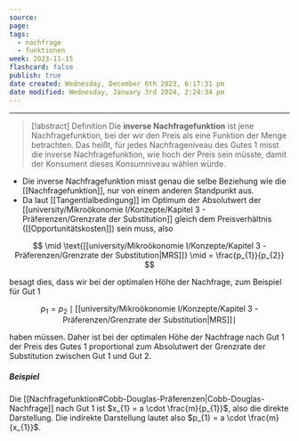 ```yaml
---
source: 
page: 
tags:
  - nachfrage
  - funktionen
week: 2023-11-15
flashcard: false
publish: true
date created: Wednesday, December 6th 2023, 6:17:31 pm
date modified: Wednesday, January 3rd 2024, 2:24:34 pm
---
```

***

> [!abstract] Definition
> Die **inverse Nachfragefunktion** ist jene Nachfragefunktion, bei der wir den Preis als eine Funktion der Menge betrachten. Das heißt, für jedes Nachfrageniveau des Gutes 1 misst die inverse Nachfragefunktion, wie hoch der Preis sein müsste, damit der Konsument dieses Konsumniveau wählen würde.

- Die inverse Nachfragefunktion misst genau die selbe Beziehung wie die [[Nachfragefunktion]], nur von einem anderen Standpunkt aus.
- Da laut [[Tangentialbedingung]] im Optimum der Absolutwert der [[university/Mikroökonomie I/Konzepte/Kapitel 3 - Präferenzen/Grenzrate der Substitution]] gleich dem Preisverhältnis ([[Opportunitätskosten]]) sein muss, also

$$
\mid \text{[[university/Mikroökonomie I/Konzepte/Kapitel 3 - Präferenzen/Grenzrate der Substitution|MRS]]} \mid = \frac{p_{1}}{p_{2}}
$$

besagt dies, dass wir bei der optimalen Höhe der Nachfrage, zum Beispiel für Gut 1

$$
p_{1} = p_{2} \mid \text{[[university/Mikroökonomie I/Konzepte/Kapitel 3 - Präferenzen/Grenzrate der Substitution|MRS]]} \mid
$$

haben müssen. Daher ist bei der optimalen Höhe der Nachfrage nach Gut 1 der Preis des Gutes 1 proportional zum Absolutwert der Grenzrate der Substitution zwischen Gut 1 und Gut 2.

##### Beispiel
Die [[Nachfragefunktion#Cobb-Douglas-Präferenzen|Cobb-Douglas-Nachfrage]] nach Gut 1 ist $x_{1} = a \cdot \frac{m}{p_{1}}$, also die direkte Darstellung. Die indirekte Darstellung lautet also $p_{1} = a \cdot \frac{m}{x_{1}}$.